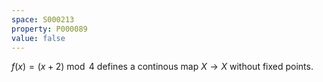 ```yaml
---
space: S000213
property: P000089
value: false
---
```


$f(x) = (x + 2) \bmod 4$ defines a continous map $X\to X$ without fixed points.
